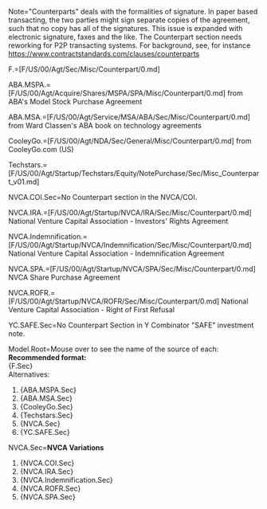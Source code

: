 Note="Counterparts" deals with the formalities of signature.  In paper based transacting, the two parties might sign separate copies of the agreement, such that no copy has all of the signatures.  This issue is expanded with electronic signature, faxes and the like.  The Counterpart section needs reworking for P2P transacting systems.  For background, see, for instance <a href="https://www.contractstandards.com/clauses/counterparts">https://www.contractstandards.com/clauses/counterparts</a>


F.=[F/US/00/Agt/Sec/Misc/Counterpart/0.md]

ABA.MSPA.=[F/US/00/Agt/Acquire/Shares/MSPA/SPA/Misc/Counterpart/0.md]  from ABA's Model Stock Purchase Agreement

ABA.MSA.=[F/US/00/Agt/Service/MSA/ABA/Sec/Misc/Counterpart/0.md] from Ward Classen's ABA book on technology agreements

CooleyGo.=[F/US/00/Agt/NDA/Sec/General/Misc/Counterpart/0.md]  from CooleyGo.com (US)

Techstars.=[F/US/00/Agt/Startup/Techstars/Equity/NotePurchase/Sec/Misc_Counterpart_v01.md]  

NVCA.COI.Sec=No Counterpart section in the NVCA/COI.

NVCA.IRA.=[F/US/00/Agt/Startup/NVCA/IRA/Sec/Misc/Counterpart/0.md] National Venture Capital Association - Investors' Rights Agreement 

NVCA.Indemnification.=[F/US/00/Agt/Startup/NVCA/Indemnification/Sec/Misc/Counterpart/0.md] National Venture Capital Association - Indemnification Agreement 

NVCA.SPA.=[F/US/00/Agt/Startup/NVCA/SPA/Sec/Misc/Counterpart/0.md] NVCA Share Purchase Agreement

NVCA.ROFR.=[F/US/00/Agt/Startup/NVCA/ROFR/Sec/Misc/Counterpart/0.md] National Venture Capital Association - Right of First Refusal

YC.SAFE.Sec=No Counterpart Section in  Y Combinator "SAFE" investment note.

Model.Root=Mouse over to see the name of the source of each:<br><b>Recommended format:</b><br>{F.Sec}<br>Alternatives:<ol><li>{ABA.MSPA.Sec}<li>{ABA.MSA.Sec}<li>{CooleyGo.Sec}<li>{Techstars.Sec}<li>{NVCA.Sec}<li>{YC.SAFE.Sec}</ol>

NVCA.Sec=<b>NVCA Variations</b><ol><li>{NVCA.COI.Sec}<li>{NVCA.IRA.Sec}<li>{NVCA.Indemnification.Sec}<li>{NVCA.ROFR.Sec}<li>{NVCA.SPA.Sec}</ol>